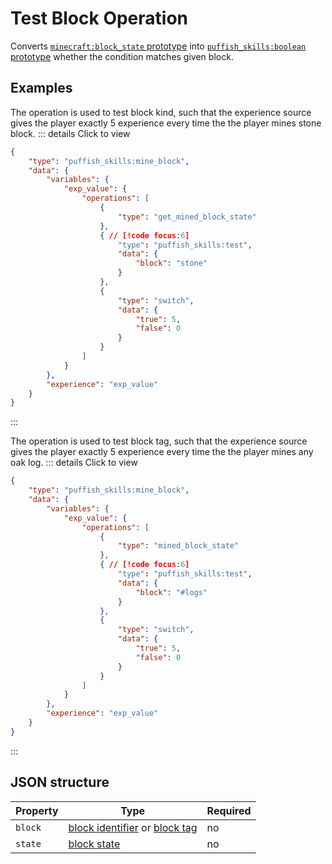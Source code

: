 # Test Block Operation

Converts [`minecraft:block_state` prototype](/creators/configuration/calculations/prototypes/built-in/block-state) into [`puffish_skills:boolean` prototype](/creators/configuration/calculations/prototypes/built-in/boolean) whether the condition matches given block.

## Examples

The operation is used to test block kind, such that the experience source gives the player exactly 5 experience every time the the player mines stone block.
::: details Click to view
```json
{
	"type": "puffish_skills:mine_block",
	"data": {
		"variables": {
			"exp_value": {
				"operations": [
					{
						"type": "get_mined_block_state"
					},
					{ // [!code focus:6]
						"type": "puffish_skills:test",
						"data": {
							"block": "stone"
						}
					},
					{
						"type": "switch",
						"data": {
							"true": 5,
							"false": 0
						}
					}
				]
			}
		},
		"experience": "exp_value"
	}
}
```
:::

The operation is used to test block tag, such that the experience source gives the player exactly 5 experience every time the the player mines any oak log.
::: details Click to view
```json
{
	"type": "puffish_skills:mine_block",
	"data": {
		"variables": {
			"exp_value": {
				"operations": [
					{
						"type": "mined_block_state"
					},
					{ // [!code focus:6]
						"type": "puffish_skills:test",
						"data": {
							"block": "#logs"
						}
					},
					{
						"type": "switch",
						"data": {
							"true": 5,
							"false": 0
						}
					}
				]
			}
		},
		"experience": "exp_value"
	}
}
```
:::

## JSON structure

|Property|Type|Required|
|-|-|-|
|`block`|[block identifier](https://minecraft.wiki/w/Java_Edition_data_values#Blocks) or [block tag](https://minecraft.wiki/w/Tag#Blocks)|no|
|`state`|[block state](https://minecraft.wiki/w/Block_states)|no|
